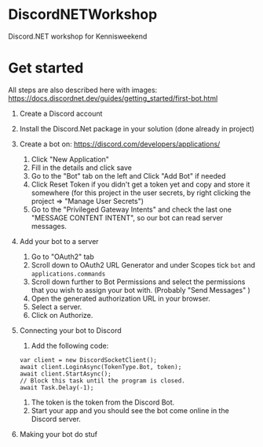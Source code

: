 # DiscordNETWorkshop
Discord.NET workshop for Kennisweekend

# Get started
All steps are also described here with images: https://docs.discordnet.dev/guides/getting_started/first-bot.html

1) Create a Discord account
1) Install the Discord.Net package in your solution (done already in project)
1) Create a bot on: https://discord.com/developers/applications/
    1) Click "New Application"
    1) Fill in the details and click save
    1) Go to the "Bot" tab on the left and Click "Add Bot" if needed
    1) Click Reset Token if you didn't get a token yet and copy and store it somewhere (for this project in the user secrets, by right clicking the project => "Manage User Secrets")
    1) Go to the "Privileged Gateway Intents" and check the last one "MESSAGE CONTENT INTENT", so our bot can read server messages.

1) Add your bot to a server
    1) Go to "OAuth2" tab
    1) Scroll down to OAuth2 URL Generator and under Scopes tick `bot` and `applications.commands`
    1) Scroll down further to Bot Permissions and select the permissions that you wish to assign your bot with. (Probably "Send Messages" )
    1) Open the generated authorization URL in your browser.
    1) Select a server.
    1) Click on Authorize.

1) Connecting your bot to Discord
    1) Add the following code: 
    ```
    var client = new DiscordSocketClient();
    await client.LoginAsync(TokenType.Bot, token);
    await client.StartAsync();
    // Block this task until the program is closed.
    await Task.Delay(-1);
    ```
    1) The token is the token from the Discord Bot.
    1) Start your app and you should see the bot come online in the Discord server.

1) Making your bot do stuf
